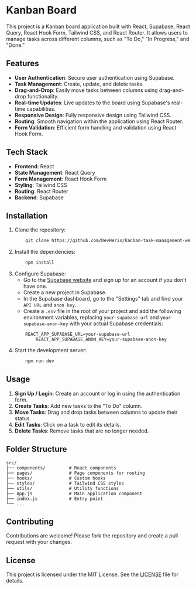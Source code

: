 # Kanban Board

This project is a Kanban board application built with React, Supabase, React Query, React Hook Form, Tailwind CSS, and React Router. It allows users to manage tasks across different columns, such as "To Do," "In Progress," and "Done."

## Features

- **User Authentication**: Secure user authentication using Supabase.
- **Task Management**: Create, update, and delete tasks.
- **Drag-and-Drop**: Easily move tasks between columns using drag-and-drop functionality.
- **Real-time Updates**: Live updates to the board using Supabase's real-time capabilities.
- **Responsive Design**: Fully responsive design using Tailwind CSS.
- **Routing**: Smooth navigation within the application using React Router.
- **Form Validation**: Efficient form handling and validation using React Hook Form.

## Tech Stack

- **Frontend**: React
- **State Management**: React Query
- **Form Management**: React Hook Form
- **Styling**: Tailwind CSS
- **Routing**: React Router
- **Backend**: Supabase

## Installation

1. Clone the repository:
   ```bash
       git clone https://github.com/DevHeris/Kanban-task-management-web-app.git
   ```
2. Install the dependencies:
   ```bash
       npm install
   ```
3. Configure Supabase:
   - Go to the [Supabase website](https://supabase.io/) and sign up for an account if you don't have one.
   - Create a new project in Supabase.
   - In the Supabase dashboard, go to the "Settings" tab and find your `API URL` and `anon key`.
   - Create a `.env` file in the root of your project and add the following environment variables, replacing `your-supabase-url` and `your-supabase-anon-key` with your actual Supabase credentials:
   ```env
       REACT_APP_SUPABASE_URL=your-supabase-url
           REACT_APP_SUPABASE_ANON_KEY=your-supabase-anon-key
   ```
4. Start the development server:
   ```bash
       npm run dev
   ```

## Usage

1.  **Sign Up / Login**: Create an account or log in using the authentication form.
2.  **Create Tasks**: Add new tasks to the "To Do" column.
3.  **Move Tasks**: Drag and drop tasks between columns to update their status.
4.  **Edit Tasks**: Click on a task to edit its details.
5.  **Delete Tasks**: Remove tasks that are no longer needed.

## Folder Structure

```plaintext
src/
├── components/         # React components
├── pages/              # Page components for routing
├── hooks/              # Custom hooks
├── styles/             # Tailwind CSS styles
├── utils/              # Utility functions
├── App.js              # Main application component
├── index.js            # Entry point
└── ...
```

## Contributing

Contributions are welcome! Please fork the repository and create a pull request with your changes.

## License

This project is licensed under the MIT License. See the [LICENSE](LICENSE) file for details.

